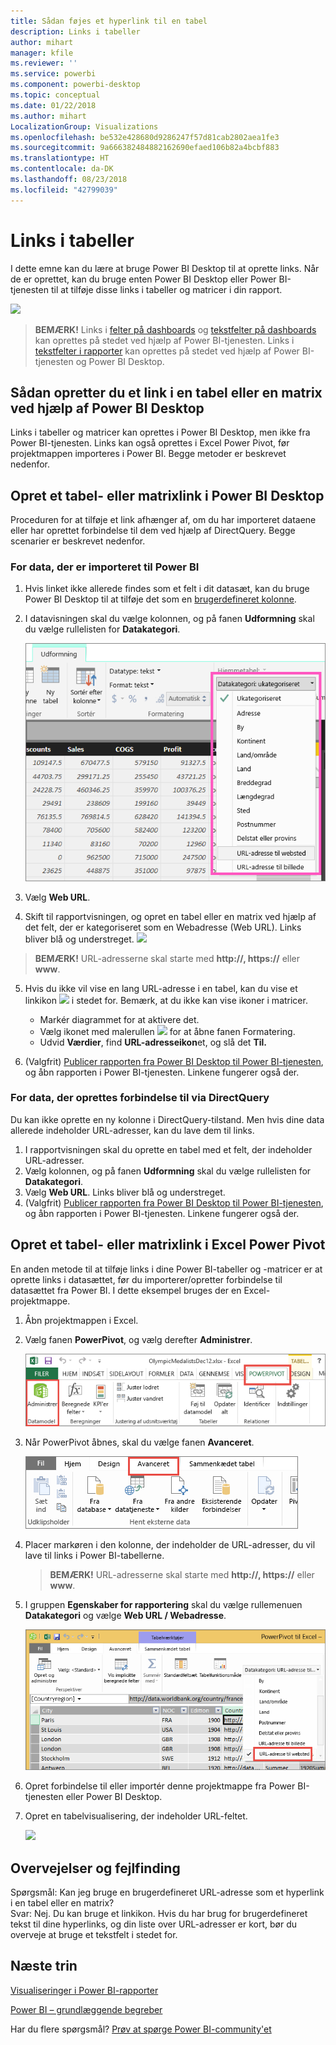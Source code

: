 ```yaml
---
title: Sådan føjes et hyperlink til en tabel
description: Links i tabeller
author: mihart
manager: kfile
ms.reviewer: ''
ms.service: powerbi
ms.component: powerbi-desktop
ms.topic: conceptual
ms.date: 01/22/2018
ms.author: mihart
LocalizationGroup: Visualizations
ms.openlocfilehash: be532e428680d9286247f57d81cab2802aea1fe3
ms.sourcegitcommit: 9a666382484882162690efaed106b82a4bcbf883
ms.translationtype: HT
ms.contentlocale: da-DK
ms.lasthandoff: 08/23/2018
ms.locfileid: "42799039"
---
```

# <a name="hyperlinks-in-tables"></a>Links i tabeller
I dette emne kan du lære at bruge Power BI Desktop til at oprette links. Når de er oprettet, kan du bruge enten Power BI Desktop eller Power BI-tjenesten til at tilføje disse links i tabeller og matricer i din rapport. 

![](media/power-bi-hyperlinks-in-tables/hyperlinkedtable.png)

> **BEMÆRK!** Links i [felter på dashboards](service-dashboard-edit-tile.md) og [tekstfelter på dashboards](service-dashboard-add-widget.md) kan oprettes på stedet ved hjælp af Power BI-tjenesten. Links i [tekstfelter i rapporter](service-add-hyperlink-to-text-box.md) kan oprettes på stedet ved hjælp af Power BI-tjenesten og Power BI Desktop.
> 
> 

## <a name="to-create-a-hyperlink-in-a-table-or-matrix-using-power-bi-desktop"></a>Sådan opretter du et link i en tabel eller en matrix ved hjælp af Power BI Desktop
Links i tabeller og matricer kan oprettes i Power BI Desktop, men ikke fra Power BI-tjenesten. Links kan også oprettes i Excel Power Pivot, før projektmappen importeres i Power BI. Begge metoder er beskrevet nedenfor.

## <a name="create-a-table-or-matrix-hyperlink-in-power-bi-desktop"></a>Opret et tabel- eller matrixlink i Power BI Desktop
Proceduren for at tilføje et link afhænger af, om du har importeret dataene eller har oprettet forbindelse til dem ved hjælp af DirectQuery. Begge scenarier er beskrevet nedenfor.

### <a name="for-data-imported-into-power-bi"></a>For data, der er importeret til Power BI
1. Hvis linket ikke allerede findes som et felt i dit datasæt, kan du bruge Power BI Desktop til at tilføje det som en [brugerdefineret kolonne](desktop-common-query-tasks.md).
2. I datavisningen skal du vælge kolonnen, og på fanen **Udformning** skal du vælge rullelisten for **Datakategori**.
   
    ![](media/power-bi-hyperlinks-in-tables/pbi_data_category.png)
3. Vælg **Web URL**.
4. Skift til rapportvisningen, og opret en tabel eller en matrix ved hjælp af det felt, der er kategoriseret som en Webadresse (Web URL). Links bliver blå og understreget.
    ![](media/power-bi-hyperlinks-in-tables/power-bi-table-with-hyperlinks2.png)
> **BEMÆRK!** URL-adresserne skal starte med **http://, https://** eller **www**.
> 
>   
5. Hvis du ikke vil vise en lang URL-adresse i en tabel, kan du vise et linkikon ![](media/power-bi-hyperlinks-in-tables/power-bi-hyperlink-icon.png) i stedet for. Bemærk, at du ikke kan vise ikoner i matricer.
   
   * Markér diagrammet for at aktivere det.
   * Vælg ikonet med malerullen ![](media/power-bi-hyperlinks-in-tables/power-bi-paintroller.png) for at åbne fanen Formatering.
   * Udvid **Værdier**, find **URL-adresseikon**et, og slå det **Til.**
6. (Valgfrit) [Publicer rapporten fra Power BI Desktop til Power BI-tjenesten](guided-learning/publishingandsharing.yml?tutorial-step=2), og åbn rapporten i Power BI-tjenesten. Linkene fungerer også der.

### <a name="for-data-connected-with-directquery"></a>For data, der oprettes forbindelse til via DirectQuery
Du kan ikke oprette en ny kolonne i DirectQuery-tilstand.  Men hvis dine data allerede indeholder URL-adresser, kan du lave dem til links.

1. I rapportvisningen skal du oprette en tabel med et felt, der indeholder URL-adresser.
2. Vælg kolonnen, og på fanen **Udformning** skal du vælge rullelisten for **Datakategori**.
3. Vælg **Web URL**. Links bliver blå og understreget.
4. (Valgfrit) [Publicer rapporten fra Power BI Desktop til Power BI-tjenesten](guided-learning/publishingandsharing.yml?tutorial-step=2), og åbn rapporten i Power BI-tjenesten. Linkene fungerer også der.

## <a name="create-a-table-or-matrix-hyperlink-in-excel-power-pivot"></a>Opret et tabel- eller matrixlink i Excel Power Pivot
En anden metode til at tilføje links i dine Power BI-tabeller og -matricer er at oprette links i datasættet, før du importerer/opretter forbindelse til datasættet fra Power BI. I dette eksempel bruges der en Excel-projektmappe.

1. Åbn projektmappen i Excel.
2. Vælg fanen **PowerPivot**, og vælg derefter **Administrer**.
   
   ![](media/power-bi-hyperlinks-in-tables/createhyperlinkinpowerpivot2.png)
3. Når PowerPivot åbnes, skal du vælge fanen **Avanceret**.
   
   ![](media/power-bi-hyperlinks-in-tables/createhyperlinkinpowerpivot3.png)
4. Placer markøren i den kolonne, der indeholder de URL-adresser, du vil lave til links i Power BI-tabellerne.
   
   > **BEMÆRK!** URL-adresserne skal starte med **http://, https://** eller **www**.
   > 
   > 
5. I gruppen **Egenskaber for rapportering** skal du vælge rullemenuen **Datakategori** og vælge **Web URL / Webadresse**. 
   
   ![](media/power-bi-hyperlinks-in-tables/createhyperlinksnew.png)
6. Opret forbindelse til eller importér denne projektmappe fra Power BI-tjenesten eller Power BI Desktop.
7. Opret en tabelvisualisering, der indeholder URL-feltet.
   
   ![](media/power-bi-hyperlinks-in-tables/hyperlinksintables.gif)

## <a name="considerations-and-troubleshooting"></a>Overvejelser og fejlfinding
Spørgsmål: Kan jeg bruge en brugerdefineret URL-adresse som et hyperlink i en tabel eller en matrix?    
Svar: Nej. Du kan bruge et linkikon. Hvis du har brug for brugerdefineret tekst til dine hyperlinks, og din liste over URL-adresser er kort, bør du overveje at bruge et tekstfelt i stedet for.


## <a name="next-steps"></a>Næste trin
[Visualiseringer i Power BI-rapporter](power-bi-report-visualizations.md)

[Power BI – grundlæggende begreber](service-basic-concepts.md)

Har du flere spørgsmål? [Prøv at spørge Power BI-community'et](http://community.powerbi.com/)

